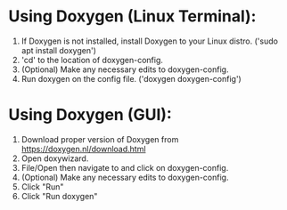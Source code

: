 # Using Doxygen (Linux Terminal):
1. If Doxygen is not installed, install Doxygen to your Linux distro. ('sudo apt install doxygen')
2. 'cd' to the location of doxygen-config.
3. (Optional) Make any necessary edits to doxygen-config.
4. Run doxygen on the config file. ('doxygen doxygen-config')

# Using Doxygen (GUI):
1. Download proper version of Doxygen from https://doxygen.nl/download.html
2. Open doxywizard.
3. File/Open then navigate to and click on doxygen-config.
4. (Optional) Make any necessary edits to doxygen-config.
5. Click "Run"
6. Click "Run doxygen"
